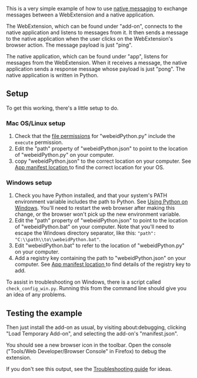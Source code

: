 This is a very simple example of how to use [native messaging](https://developer.mozilla.org/en-US/Add-ons/WebExtensions/Native_messaging) to exchange messages between a WebExtension and a native application.

The WebExtension, which can be found under "add-on", connects to the native application and listens to messages from it. It then sends a message to the native application when the user clicks on the WebExtension's browser action. The message payload is just "ping".

The native application, which can be found under "app", listens for messages from the WebExtension. When it receives a message, the native application sends a response message whose payload is just "pong". The native application is written in Python.

## Setup ##

To get this working, there's a little setup to do.

### Mac OS/Linux setup ###

1. Check that the [file permissions](https://en.wikipedia.org/wiki/File_system_permissions) for "webeidPython.py" include the `execute` permission.
2. Edit the "path" property of "webeidPython.json" to point to the location of "webeidPython.py" on your computer.
3. copy "webeidPython.json" to the correct location on your computer. See [App manifest location ](https://developer.mozilla.org/en-US/Add-ons/WebExtensions/Native_manifests#Manifest_location) to find the correct location for your OS.

### Windows setup ###

1. Check you have Python installed, and that your system's PATH environment variable includes the path to Python.  See [Using Python on Windows](https://docs.python.org/2/using/windows.html). You'll need to restart the web browser after making this change, or the browser won't pick up the new environment variable.
2. Edit the "path" property of "webeidPython.json" to point to the location of "webeidPython.bat" on your computer. Note that you'll need to escape the Windows directory separator, like this: `"path": "C:\\path\\to\\webeidPython.bat"`.
3. Edit "webeidPython.bat" to refer to the location of "webeidPython.py" on your computer.
4. Add a registry key containing the path to "webeidPython.json" on your computer. See [App manifest location ](https://developer.mozilla.org/en-US/Add-ons/WebExtensions/Native_manifests#Manifest_location) to find details of the registry key to add.

To assist in troubleshooting on Windows, there is a script called `check_config_win.py`. Running this from the command line should give you an idea of any problems.

## Testing the example ##

Then just install the add-on as usual, by visiting about:debugging, clicking "Load Temporary Add-on", and selecting the add-on's "manifest.json".

You should see a new browser icon in the toolbar. Open the console ("Tools/Web Developer/Browser Console" in Firefox) to debug the extension.

If you don't see this output, see the [Troubleshooting guide](https://developer.mozilla.org/en-US/Add-ons/WebExtensions/Native_messaging#Troubleshooting) for ideas.
